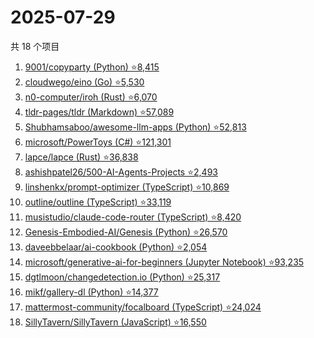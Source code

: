 # 2025-07-29

共 18 个项目

<!-- BEGIN GITHUB -->
<!-- 最后更新时间 2025-07-29 23:12:49 +0800 -->
1. [9001/copyparty (Python) ⭐8,415](https://github.com/9001/copyparty)
1. [cloudwego/eino (Go) ⭐5,530](https://github.com/cloudwego/eino)
1. [n0-computer/iroh (Rust) ⭐6,070](https://github.com/n0-computer/iroh)
1. [tldr-pages/tldr (Markdown) ⭐57,089](https://github.com/tldr-pages/tldr)
1. [Shubhamsaboo/awesome-llm-apps (Python) ⭐52,813](https://github.com/Shubhamsaboo/awesome-llm-apps)
1. [microsoft/PowerToys (C#) ⭐121,301](https://github.com/microsoft/PowerToys)
1. [lapce/lapce (Rust) ⭐36,838](https://github.com/lapce/lapce)
1. [ashishpatel26/500-AI-Agents-Projects ⭐2,493](https://github.com/ashishpatel26/500-AI-Agents-Projects)
1. [linshenkx/prompt-optimizer (TypeScript) ⭐10,869](https://github.com/linshenkx/prompt-optimizer)
1. [outline/outline (TypeScript) ⭐33,119](https://github.com/outline/outline)
1. [musistudio/claude-code-router (TypeScript) ⭐8,420](https://github.com/musistudio/claude-code-router)
1. [Genesis-Embodied-AI/Genesis (Python) ⭐26,570](https://github.com/Genesis-Embodied-AI/Genesis)
1. [daveebbelaar/ai-cookbook (Python) ⭐2,054](https://github.com/daveebbelaar/ai-cookbook)
1. [microsoft/generative-ai-for-beginners (Jupyter Notebook) ⭐93,235](https://github.com/microsoft/generative-ai-for-beginners)
1. [dgtlmoon/changedetection.io (Python) ⭐25,317](https://github.com/dgtlmoon/changedetection.io)
1. [mikf/gallery-dl (Python) ⭐14,377](https://github.com/mikf/gallery-dl)
1. [mattermost-community/focalboard (TypeScript) ⭐24,024](https://github.com/mattermost-community/focalboard)
1. [SillyTavern/SillyTavern (JavaScript) ⭐16,550](https://github.com/SillyTavern/SillyTavern)
<!-- END GITHUB -->